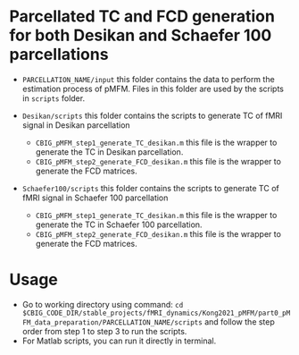 # Parcellated TC and FCD generation for both Desikan and Schaefer 100 parcellations
* `PARCELLATION_NAME/input` this folder contains the data to perform the estimation process of pMFM. Files in this folder are used by the scripts in `scripts` folder.
* `Desikan/scripts` this folder contains the scripts to generate TC of fMRI signal in Desikan parcellation
    * `CBIG_pMFM_step1_generate_TC_desikan.m` this file is the wrapper to generate the TC in Desikan parcellation.
    * `CBIG_pMFM_step2_generate_FCD_desikan.m` this file is the wrapper to generate the FCD matrices.
    
* `Schaefer100/scripts` this folder contains the scripts to generate TC of fMRI signal in Schaefer 100 parcellation
    * `CBIG_pMFM_step1_generate_TC_desikan.m` this file is the wrapper to generate the TC in Schaefer 100 parcellation.
    * `CBIG_pMFM_step2_generate_FCD_desikan.m` this file is the wrapper to generate the FCD matrices.
        
    
# Usage
* Go to working directory using command: `cd $CBIG_CODE_DIR/stable_projects/fMRI_dynamics/Kong2021_pMFM/part0_pMFM_data_preparation/PARCELLATION_NAME/scripts` and follow the step order from step 1 to step 3 to run the scripts.
* For Matlab scripts, you can run it directly in terminal.